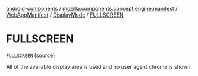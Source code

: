 [android-components](../../../index.md) / [mozilla.components.concept.engine.manifest](../../index.md) / [WebAppManifest](../index.md) / [DisplayMode](index.md) / [FULLSCREEN](./-f-u-l-l-s-c-r-e-e-n.md)

# FULLSCREEN

`FULLSCREEN` [(source)](https://github.com/mozilla-mobile/android-components/blob/master/components/concept/engine/src/main/java/mozilla/components/concept/engine/manifest/WebAppManifest.kt#L73)

All of the available display area is used and no user agent chrome is shown.

